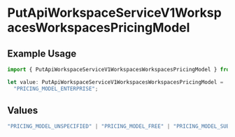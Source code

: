 # PutApiWorkspaceServiceV1WorkspacesWorkspacesPricingModel

## Example Usage

```typescript
import { PutApiWorkspaceServiceV1WorkspacesWorkspacesPricingModel } from "oppulence-backend-sdk/models/operations";

let value: PutApiWorkspaceServiceV1WorkspacesWorkspacesPricingModel =
  "PRICING_MODEL_ENTERPRISE";
```

## Values

```typescript
"PRICING_MODEL_UNSPECIFIED" | "PRICING_MODEL_FREE" | "PRICING_MODEL_SUBSCRIPTION" | "PRICING_MODEL_USAGE_BASED" | "PRICING_MODEL_ENTERPRISE"
```